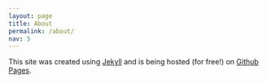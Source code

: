 ```yaml
---
layout: page
title: About
permalink: /about/
nav: 5
---
```


This site was created using [Jekyll](https://jekyllrb.com) and is being hosted (for free!) on [Github Pages](https://pages.github.com).